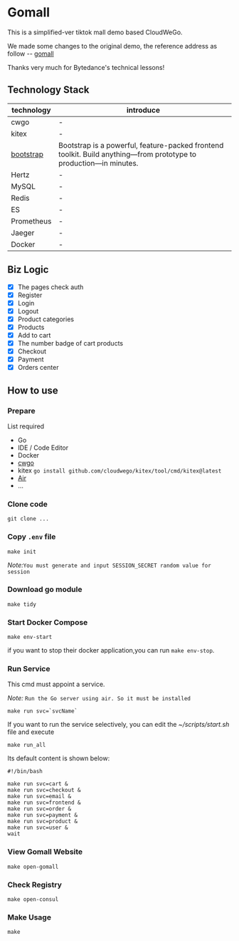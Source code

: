 # Gomall
This is a simplified-ver tiktok mall demo based CloudWeGo.

We made some changes to the original demo, the reference address as follow --
[gomall](https://github.com/cloudwego/biz-demo/tree/main/gomall)

Thanks very much for Bytedance's technical lessons!

## Technology Stack
| technology | introduce |
|---------------|----|
| cwgo          | -  |
| kitex         | -  |
| [bootstrap](https://getbootstrap.com/docs/5.3/getting-started/introduction/) | Bootstrap is a powerful, feature-packed frontend toolkit. Build anything—from prototype to production—in minutes.  |
| Hertz         | -  |
| MySQL         | -  |
| Redis         | -  |
| ES            | -  |
| Prometheus    | -  |
| Jaeger        | -  |
| Docker        | -  |


## Biz Logic
- [x] The pages check auth
- [x] Register
- [x] Login
- [x] Logout
- [x] Product categories
- [x] Products
- [x] Add to cart
- [x] The number badge of cart products
- [x] Checkout
- [x] Payment
- [x] Orders center

## How to use
### Prepare 
List required
- Go
- IDE / Code Editor
- Docker
- [cwgo](https://github.com/cloudwego/cwgo)
- kitex `go install github.com/cloudwego/kitex/tool/cmd/kitex@latest`
- [Air](https://github.com/cosmtrek/air)
- ...

### Clone code
```
git clone ...
```

### Copy `.env` file
```
make init
```
*Note:*`You must generate and input SESSION_SECRET random value for session`

### Download go module
```
make tidy
```

### Start Docker Compose
```
make env-start
```
if you want to stop their docker application,you can run `make env-stop`.

### Run Service
This cmd must appoint a service.

*Note:* `Run the Go server using air. So it must be installed`
```
make run svc=`svcName`
```

If you want to run the service selectively, you can edit the *~/scripts/start.sh* file and execute 
```
make run_all
```

Its default content is shown below:

```
#!/bin/bash

make run svc=cart &
make run svc=checkout &
make run svc=email &
make run svc=frontend &
make run svc=order &
make run svc=payment &
make run svc=product &
make run svc=user &
wait
```

### View Gomall Website
```
make open-gomall
```
### Check Registry
```
make open-consul
```
### Make Usage
```
make
```